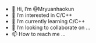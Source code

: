 - 👋 Hi, I’m @Mryuanhaokun
- 👀 I’m interested in C/C++
- 🌱 I’m currently learning C/C++
- 💞️ I’m looking to collaborate on ...
- 📫 How to reach me ...

<!---
Mryuanhaokun/Mryuanhaokun is a ✨ special ✨ repository because its `README.md` (this file) appears on your GitHub profile.
You can click the Preview link to take a look at your changes.
--->
